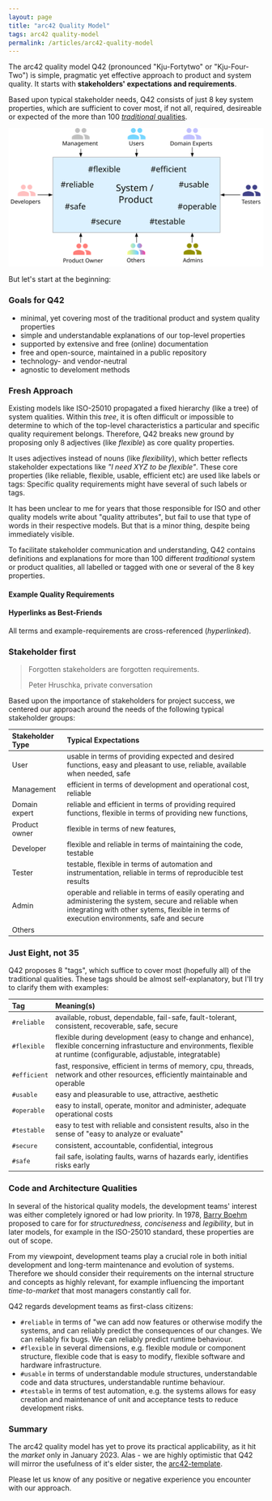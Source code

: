 ```yaml
---
layout: page
title: "arc42 Quality Model"
tags: arc42 quality-model
permalink: /articles/arc42-quality-model
---
```



The arc42 quality model Q42 (pronounced "Kju-Fortytwo" or "Kju-Four-Two") is simple, pragmatic yet effective approach to product and system quality.
It starts with **stakeholders' expectations and requirements**.

Based upon typical stakeholder needs, Q42 consists of just 8 key system properties, which are sufficient to cover most, if not all, required, desireable or expected of the more than 100 [_traditional_ qualities](/qualities).

![arc42 quality model](/images/arc42-system-qualities-overview.svg)

But let's start at the beginning:
### Goals for Q42

* minimal, yet covering most of the traditional product and system quality properties
* simple and understandable explanations of our top-level properties
* supported by extensive and free (online) documentation
* free and open-source, maintained in a public repository
* technology- and vendor-neutral 
* agnostic to develoment methods

### Fresh Approach
Existing models like ISO-25010 propagated a fixed hierarchy (like a tree) of system qualities.
Within this _tree_, it is often difficult or impossible to determine to which of the top-level characteristics a particular and specific quality requirement belongs. 
Therefore, Q42 breaks new ground by proposing only 8 adjectives (like _flexible_) as core quality properties.

It uses adjectives instead of nouns (like _flexibility_), which better reflects stakeholder expectations like _"I need XYZ to be flexible"_.
These core properties (like reliable, flexible, usable, efficient etc) are used like labels or tags:
Specific quality requirements might have several of such labels or tags.

It has been unclear to me for years that those responsible for ISO and other quality models write about "quality attributes", but fail to use that type of words in their respective models.
But that is a minor thing, despite being immediately visible.

To facilitate stakeholder communication and understanding, Q42 contains definitions and explanations for more than 100 different _traditional_ system or product qualities, all labelled or tagged with one or several of the 8 key properties.

#### Example Quality Requirements

#### Hyperlinks as Best-Friends
All terms and example-requirements are cross-referenced (_hyperlinked_).



### Stakeholder first

>Forgotten stakeholders are forgotten requirements.
>
>Peter Hruschka, private conversation

Based upon the importance of stakeholders for project success, we centered our approach around the needs of the following typical stakeholder groups:

| Stakeholder Type | Typical Expectations  |
| :--- | :--- |
| User| usable in terms of providing expected and desired functions, easy and pleasant to use, reliable, available when needed, safe |
| Management| efficient in terms of development and operational cost, reliable |
| Domain expert| reliable and efficient in terms of providing required functions, flexible in terms of providing new functions,   |
| Product owner| flexible in terms of new features, |
| Developer| flexible and reliable in terms of maintaining the code, testable |
| Tester| testable, flexible in terms of automation and instrumentation, reliable in terms of reproducible test results |
| Admin| operable and reliable in terms of easily operating and administering the system, secure and reliable when integrating with other sytems, flexible in terms of execution environments, safe and secure|
| Others|  |

### Just Eight, not 35
Q42 proposes 8 "tags", which suffice to cover most (hopefully all) of the traditional qualities.
These tags should be almost self-explanatory, but I'll try to clarify them with examples:

| Tag | Meaning(s)  |
| :--- | :--- |
| `#reliable`| available, robust, dependable, fail-safe, fault-tolerant, consistent, recoverable, safe, secure|
| `#flexible`| flexible during development (easy to change and enhance), flexible concerning infrastucture and environments, flexible at runtime (configurable, adjustable, integratable)|
| `#efficient`| fast, responsive, efficient in terms of memory, cpu, threads, network and other resources, efficiently maintainable and operable|
| `#usable`| easy and pleasurable to use, attractive, aesthetic|
| `#operable`| easy to install, operate, monitor and administer, adequate operational costs|
| `#testable`| easy to test with reliable and consistent results, also in the sense of "easy to analyze or evaluate"|
| `#secure`| consistent, accountable, confidential, integrous |
| `#safe`| fail safe, isolating faults, warns of hazards early, identifies risks early |

### Code and Architecture Qualities
In several of the historical quality models, the development teams' interest was either completely ignored or had low priority.
In 1978, [Barry Boehm](/_articles/02-quality-models) proposed to care for for _structuredness, conciseness_ and _legibility_, but in later models, for example in the ISO-25010 standard, these properties are out of scope.

From my viewpoint, development teams play a crucial role in both initial development and long-term maintenance and evolution of systems.
Therefore we should consider their requirements on the internal structure and concepts as highly relevant, for example influencing the important _time-to-market_ that most managers constantly call for.

Q42 regards development teams as first-class citizens:

* `#reliable` in terms of "we can add now features or otherwise modify the systems, and can reliably predict the consequences of our changes. We can reliably fix bugs. We can reliably predict runtime behaviour.
* `#flexible` in several dimensions, e.g. flexible module or component structure, flexible code that is easy to modify, flexible software and hardware infrastructure.
* `#usable` in terms of understandable module structures, understandable code and data structures, understandable runtime behaviour.
* `#testable` in terms of test automation, e.g. the systems allows for easy creation and maintenance of unit and acceptance tests to reduce development risks.

### Summary
The arc42 quality model has yet to prove its practical applicability, as it hit the _market_ only in January 2023.
Alas - we are highly optimistic that Q42 will mirror the usefulness of it's elder sister, the [arc42-template](https://arc42.org).

Please let us know of any positive or negative experience you encounter with our approach.
